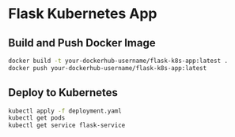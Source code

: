 # Flask Kubernetes App

## Build and Push Docker Image

```bash
docker build -t your-dockerhub-username/flask-k8s-app:latest .
docker push your-dockerhub-username/flask-k8s-app:latest
```

## Deploy to Kubernetes

```bash
kubectl apply -f deployment.yaml
kubectl get pods
kubectl get service flask-service
```
